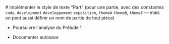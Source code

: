 *#* Implémenter le style de texte "Part" (pour une partie, avec des constantes `coda`, `development` `developpement` `exposition`, `themeA` `themeB`, `themeC` — mais on peut aussi définir un nom de partie de tout pièce)

* Poursuivre l'analyse du Prélude 1

* Documenter autosave